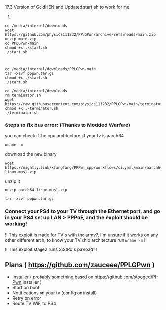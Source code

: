 17.3 Version of GoldHEN and Updated start.sh to work for me.

1.
```
cd /media/internal/downloads
wget https://github.com/physics111232/PPLGPwn/archive/refs/heads/main.zip
unzip main.zip
cd PPLGPwn-main
chmod +x ./start.sh
./start.sh



cd /media/internal/downloads/PPLGPwn-main
tar -xzvf pppwn.tar.gz
chmod +x ./start.sh
./start.sh

cd /media/internal/downloads
rm terminator.sh
wget https://raw.githubusercontent.com/physics111232/PPLGPwn/main/terminator.sh
chmod +x ./terminator.sh
./terminator.sh

```
### Steps to fix bus error: (Thanks to Modded Warfare)
you can check if the cpu archtecture of your tv is aarch64
```
uname -m
```
download the new binary
```
wget https://nightly.link/xfangfang/PPPwn_cpp/workflows/ci.yaml/main/aarch64-linux-musl.zip
```
unzip it
```
unzip aarch64-linux-musl.zip
```
```
tar -xzvf pppwn.tar.gz
```


### Connect your PS4 to your TV through the Ethernet port, and go in your PS4 set up LAN > PPPoE, and the exploit should be working!

!! This exploit is made for TV's with the armv7, I'm unsure if it works on any other different arch, to know your TV chip architecture run ```uname -m``` !!

!! This exploit stage2 runs SiStRo's payload !!

## Plans ( https://github.com/zauceee/PPLGPwn )
- Installer ( probably something based on https://github.com/stooged/PI-Pwn installer )
- Start on boot
- Notifications on your tv (config on install)
- Retry on error
- Route TV WiFi to PS4
